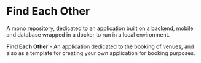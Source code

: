 # Find Each Other
 
A mono repository, dedicated to an application built on a backend, mobile and database wrapped in a docker to run in a local environment.

**Find Each Other** - An application dedicated to the booking of venues, and also as a template for creating your own application for booking purposes.
